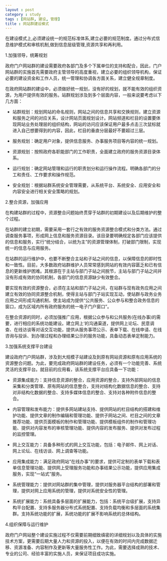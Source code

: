 ```yaml
---
layout : post
category : study
tags : [网站群, 建设, 管理]
title : 网站群建设模式
---
```


  在建设模式上,必须建设统一的规范标准体系,建立必要的规范制度。通过分布式信息维护模式和审核机制,做到信息层级管理,资源共享和再利用。

1.加强领导，统筹规划

  政府门户网站群的建设需要政府各部门及多个下属单位的支持和配合，因此，门户网站群的实施首先需要政府主管领导的高度重视，建立必要的组织领导机构，保证必要的建设资金和工作人员，统一管理和协调各方面关系，建立健全规章制度。

  在政府网站群的建设中，必须做好统一规划，没有好的规划，就不能有效的组织资源，为用户提供有效的服务。站群规划涉及到多个层面内容，一般来说要考虑以下几方面：

- 站群规划：规划网站的命名规则，网站之间的信息共享和交换规则，建立资源和服务之间的对应关系，设计网站页面规划设计。网站频道和栏目的设置要体现网站业务处理层的组织结构，网站的访问应该保证用户最多点击三次鼠标就进入自己想要得到的内容，因此，栏目的垂直分层最好不要超过三层。

- 服务规划：确定用户对象，提供信息服务、办事服务项目等内容的统一规划。

- 资源规划：按照政府各职能部门的工作职责，全面建立政府的服务资源目录体系。

- 运行规划：确定网站管理和运行的职责划分和运行操作流程。明确各部门的分工和责任、工作要求和操作规范。

- 安全规划：根据站群系统安全管理需要，从系统平台、系统安全、应用安全和内容安全进行相关安全策略的规划。

2.整合资源，加强应用

  在构建站群的过程中，资源整合问题始终贯穿于站群的初期建设以及后期维护的整个过程。

  在站群的建立初期，需要采用一套行之有效的服务资源整合模式和分类方法。通过调查服务事项，形成网上信息和服务资源目录。该目录要明确规定各部门应该提供的信息和服务，实行“统分结合，以统为主”的资源管理体制，打破部门限制，实现统一的信息与应用服务。

  在站群的运行维护中，也要不断整合主站和子站之间的信息，以保障信息的即时性和一致性。目前，大多数政府站群维护人员常常感到网站的有效内容匮乏和已有信息的更新维护困难。其根源在于主站与部门子站之间脱节，主站与部门子站之间并没有形成有效的协同机制，各部门的信息资源缺少有效整合。

  要实现有效的资源整合，必须在主站和部门子站之间，在站群与现有政务应用之间建立有效的协同资源整合机制，使得主站与部门子站实现互动，使站群与政务业务应用之间形成沟通机制，使主站成为提供“公共服务、公众参与和整合政务信息的窗口，成为区域内所有政府服务的统一电子门户窗口”。

  在整合资源的同时，必须加强推广应用，根据公众参与和公共服务(在线办事)的需要，进行相应的系统功能建设。建立网上‘的沟通渠道，提供网上论坛、民意调查、在线访谈等对话交互功能，提供从服务事项公示、表单下载、在线申请、在线咨询与投诉、到办理过程和办理结果公示的服务功能，具备动态表单定制能力。

3.加强系统支撑平台建设

  建设政府门户网站群，涉及到大规模子站建设及到原有网站资源和原有应用系统的资源整合问题。为此，要完成政府网站群的建设任务，必须有一个功能完善、系统灵活的支撑平台。就目前的应用看，该系统支撑平台应具备一下功能：

- 资源集成能力：支持信息资源的整合，应用资源的整合，支持外部网站的信息采集和分类管理、原有网站的信息整合，支持对结构化数据信息的整合、支持对非结构化数据的整合、支持多媒体信息的整合、支持对各种附件信息的整合。

- 内容管理和发布能力：提供多网站建站支持、提供网站的栏目结构的搭建和维护功能、提供文章的制作编辑和管理功能、提供子网站之间、栏目之间的文章推荐功能、提供页面模板的制作和管理功能、提供模板组件的制作和管理功能、提供对内容发布的审核管理功能、提供内容的发布服务、提供对发布过程的监控管理。

- 网上交互能力：具备多种形式的网上交互功能，包括：电子邮件、网上对话、网上论坛、在线访谈、网上调查等功能。

- 应用集成能力：满足政府网站“在线办事”的要求，提供可定制的表单下载和表单信息管理功能、提供网上受理服务功能和办事结果公示功能，提供应用集成服务，实现“一站式”服务。

- 系统管理能力：提供对网站群的集中管理，提供对服务器平台结构的部署和管理，提供对网上应用系统的管理，提供对系统安全性的管理。

- 系统扩展能力：系统具备多层面的扩展能力，包括：系统平台级扩展，支持异构平台配置、支持多服务器分布式系统配置、支持负载均衡和多层面的系统集群。支持系统功能的扩展，系统功能的扩展不影响系统的总体结构。

4.组织保障与运行维护

  政府门户网站整个建设实施过程不仅需要前期细致缜密的详细规划以及具体的实施技术方案，更需要后期大量人力和资源的投入，以便在有效的时间内完成数据迁移、资源准备、内容制作及更新等大量服务性工作。为此，需要选择成熟的技术、专业的公司、经验丰富的实施人员，来保证项目成功实施。




